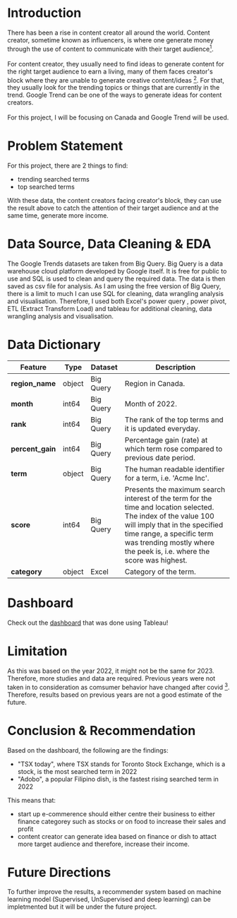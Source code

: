 # Introduction

There has been a rise in content creator all around the world. Content creator, sometime known as influencers, is where one generate money through the use of content to communicate with their target audience<a href="https://www.adobe.com/express/learn/blog/content-creator#:~:text=A%20content%20creator%20is%20someone,earn%20revenue%20through%20your%20efforts." target="_blank"><sup>1</sup></a>. 
<br><br>
For content creator, they usually need to find ideas to generate content for the right target audience to earn a living, many of them faces creator's block where they are unable to generate creative content/ideas <a href="https://www.freepik.com/blog/improve-creativity-beat-creators-block/#:~:text=Just%20like%20writer's%20block%2C%20creator's,the%20patience%20for%20creator's%20block." target="_blank"><sup>2<sup></a>.
For that, they usually look for the trending topics or things that are currently in the trend. Google Trend can be one of the ways to generate ideas for content creators. 
<br><br>
For this project, I will be focusing on Canada and Google Trend will be used.


# Problem Statement

For this project, there are 2 things to find: 
- trending searched terms
- top searched terms

With these data, the content creators facing creator's block, they can use the result above to catch the attention of their target audience and at the same time, generate more income.


# Data Source, Data Cleaning & EDA

The Google Trends datasets are taken from Big Query. Big Query is a data warehouse cloud platform developed by Google itself. It is free for public to use and SQL is used to clean and query the required data. The data is then saved as csv file for analysis. As I am using the free version of Big Query, there is a limit to much I can use SQL for cleaning, data wrangling analysis and visualisation. Therefore, I used both Excel's power query , power pivot, ETL (Extract Transform Load) and tableau for additional cleaning, data wrangling analysis and visualisation.

# Data Dictionary

|Feature|Type|Dataset|Description|
|---|---|---|---|
|**region_name**|object|Big Query|Region in Canada.| 
|**month**|int64|Big Query|Month of 2022.| 
|**rank**|int64|Big Query|The rank of the top terms and it is updated everyday.| 
|**percent_gain**|int64|Big Query|Percentage gain (rate) at which term rose compared to previous date period.| 
|**term**|object|Big Query|The human readable identifier for a term, i.e. 'Acme Inc'.| 
|**score**|int64|Big Query|Presents the maximum search interest of the term for the time and location selected. The index of the value 100 will imply that in the specified time range, a specific term was trending mostly where the peek is, i.e. where the score was highest.| 
|**category**|object|Excel|Category of the term.| 
 


# Dashboard

Check out the <a href="https://public.tableau.com/app/profile/jimmy5898/viz/GoggleTrendsinCanada2022/Dashboard">dashboard</a> that was done using Tableau!


# Limitation

As this was based on the year 2022, it might not be the same for 2023. Therefore, more studies and data are required. Previous years were not taken in to consideration as comsumer behavior have changed after covid <a href="https://www.mckinsey.com/industries/paper-forest-products-and-packaging/our-insights/beyond-covid-19-the-new-consumer-behavior-is-sticking-in-the-tissue-industry." target="_blank"><sup>3<sup></a>. Therefore, results based on previous years are not a good estimate of the future.


# Conclusion & Recommendation

Based on the dashboard, the following are the findings:
- "TSX today", where TSX stands for Toronto Stock Exchange, which is a stock, is the most searched term in 2022 
- "Adobo", a popular Filipino dish, is the fastest rising searched term in 2022

This means that:
- start up e-commerence should either centre their business to either finance categorey such as stocks or on food to increase their sales and profit
- content creator can generate idea based on finance or dish to attact more target audience and therefore, increase their income.


# Future Directions

To further improve the results, a recommender system based on machine learning model (Supervised, UnSupervised and deep learning) can be impletmented but it will be under the future project.
